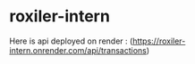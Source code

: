 # roxiler-intern

Here is api deployed on render : (https://roxiler-intern.onrender.com/api/transactions)
